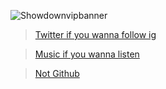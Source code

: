 ![Showdownvipbanner](https://cdn.discordapp.com/attachments/850160961863942174/861969141534425128/showdown_vip.png)

> [Twitter if you wanna follow ig](https://twitter.com/AniaelLC)

> [Music if you wanna listen](https://open.spotify.com/artist/3ZKuCYr2Xhonqj4mVowWKI)

> [Not Github](https://github.com/Aniael)
